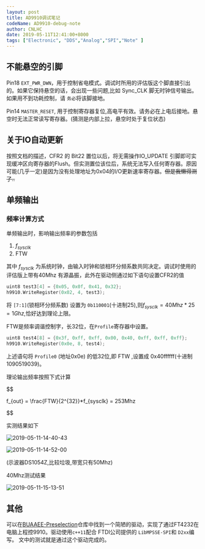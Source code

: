 ```yaml
---
layout: post
title: AD9910调试笔记
codeName: AD9910-debug-note
author: CNLHC
date: 2019-05-11T12:41:00+8000
tags: ["Electronic", "DDS","Analog","SPI","Note" ]
---
```


## 不能悬空的引脚

Pin18 `EXT_PWR_DWN`，用于控制省电模式。调试时所用的评估版这个脚直接引出的。如果它保持悬空的话，会出现一些问题,比如 Sync_CLK 脚无时钟信号输出。如果用不到功耗控制，请 ``务必``将该脚接地。

Pin14 `MASTER_RESET`, 用于控制寄存器复位,高电平有效。请务必在上电后接地。悬空时无法正常读写寄存器。(猜测是内部上拉，悬空时处于复位状态)

## 关于IO自动更新

按照文档的描述，CFR2 的 Bit22 置位以后，将无需操作IO_UPDATE 引脚即可实现缓冲区向寄存器的Flush。但实测置位该位后，系统无法写入任何寄存器。原因可能(几乎一定)是因为没有处理地址为0x04的I/O更新速率寄存器。<del>但是我懒得测了..</del>

## 单频输出

### 频率计算方式

单频输出时，影响输出频率的参数包括

1. $f_{sysclk}$
2. FTW

其中 $f_{sysclk}$ 为系统时钟，由输入时钟和锁相环分频系数共同决定。调试时使用的评估版上带有40Mhz
有源晶振，此外在驱动侧通过如下语句设置CFR2的值

```cpp
uint8 test3[4] = {0x05, 0x0f, 0x41, 0x32};
h9910.WriteRegister(0x02, 4, test3);
```

将 `[7:1]`(锁相环分频系数) 设置为 `0b110001`(十进制25),则$f_{sysclk}=40Mhz*25=1Ghz$,恰好达到理论上限。

FTW是频率调谐控制字，长32位，在`Profile`寄存器中设置。

```cpp
uint8 test4[8] = {0x3f, 0xff, 0xff, 0x00, 0x40, 0xff, 0xff, 0xff};
h9910.WriteRegister(0x0e, 8, test4);
```

上述语句将  `Profile0` (地址0x0e) 的低32位,即 FTW ,设置成 0x40ffffff(十进制1090519039‬)。

理论输出频率按照下式计算

$$

f_{out} = \frac{FTW}{2^{32}}*f_{sysclk} = 253Mhz

$$

实测结果如下

![2019-05-11-14-40-43](https://cnworkshop.oss-cn-beijing.aliyuncs.com/images%5Cc1f7d8402508a388956cf6fda4b58a48.png)

![2019-05-11-14-52-00](https://cnworkshop.oss-cn-beijing.aliyuncs.com/images%5C034041c653be7f8635ae91ea3c128e46.png)

(示波器DS1054Z,比较垃圾,带宽只有50Mhz)

40Mhz测试结果

![2019-05-11-15-13-51](https://cnworkshop.oss-cn-beijing.aliyuncs.com/images%5Cdd0e6dce246409834cb187b5c671b1c8.png)

## 其他

可以在[BUAAEE-Preselection](https://github.com/CNLHC/BUAAEE-Preselection/tree/master/Turn4/aftester)仓库中找到一个简陋的驱动，实现了通过FT4232在电脑上程控9910。驱动使用`c++11`配合 FTDI公司提供的
`LibMPSSE-SPI`和 `D2xx`编写。 文中的测试就是通过这个驱动完成的。
